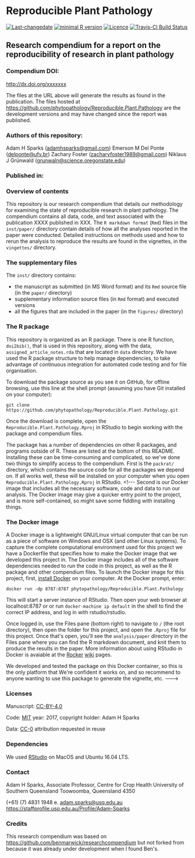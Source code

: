 Reproducible Plant Pathology
================

[![Last-changedate](https://img.shields.io/badge/last%20change-2017--06--21-brightgreen.svg)](https://github.com/phytopathology/Reproducible.Plant.Pathology/commits/master) [![minimal R version](https://img.shields.io/badge/R%3E%3D-3.4.0-brightgreen.svg)](https://cran.r-project.org/) [![Licence](https://img.shields.io/github/license/mashape/apistatus.svg)](http://choosealicense.com/licenses/mit/) [![Travis-CI Build Status](https://travis-ci.org/phytopathology/Reproducible.Plant.Pathology.svg?branch=master)](https://travis-ci.org/phytopathology/Reproducible.Plant.Pathology)

Research compendium for a report on the reproducibility of research in plant pathology
--------------------------------------------------------------------------------------

### Compendium DOI:

<http://dx.doi.org/xxxxxxx>

The files at the URL above will generate the results as found in the publication. The files hosted at <https://github.com/phytopathology/Reproducible.Plant.Pathology> are the development versions and may have changed since the report was published.

### Authors of this repository:

Adam H Sparks (<adamhsparks@gmail.com>)
Emerson M Del Ponte (<delponte@ufv.br>)
Zachary Foster (<zacharyfoster1989@gmail.com>)
Niklaus J Grünwald (<grunwaln@science.oregonstate.edu>)

### Published in:

### Overview of contents

This repository is our research compendium that details our methodology for examining the state of reproducible research in plant pathology. The compendium contains all data, code, and text associated with the publication XXXX published in XXX. The `R markdown format` (`Rmd`) files in the `inst/paper/` directory contain details of how all the analyses reported in the paper were conducted. Detailed instructions on methods used and how to rerun the analysis to reproduce the results are found in the vignettes, in the `vingettes/` directory.

### The supplementary files

The `inst/` directory contains:

-   the manuscript as submitted (in MS Word format) and its `Rmd` source file (in the `paper/` directory)
-   supplementary information source files (in `Rmd` format) and executed versions
-   all the figures that are included in the paper (in the `figures/` directory)

### The R package

This repository is organized as an R package. There is one R function, `doi2bib()`, that is used in this repository, along with the data, `assigned_article_notes.rda` that are located in `data` directory. We have used the R package structure to help manage dependencies, to take advantage of continuous integration for automated code testing and for file organisation.

To download the package source as you see it on GitHub, for offline browsing, use this line at the shell prompt (assuming you have Git installed on your computer):

    git clone https://github.com/phytopathology/Reproducible.Plant.Pathology.git

Once the download is complete, open the `Reproducible.Plant.Pathology.Rproj` in RStudio to begin working with the package and compendium files.

The package has a number of dependencies on other R packages, and programs outside of R. These are listed at the bottom of this README. Installing these can be time-consuming and complicated, so we've done two things to simplify access to the compendium. First is the `packrat/` directory, which contains the source code for all the packages we depend on. If all works well, these will be installed on your computer when you open `Reproducible.Plant.Pathology.Rproj` in RStudio. <!--- Second is our Docker image that includes all the necessary software, code and data to run our analysis. The Docker image may give a quicker entry point to the project, and is more self-contained, so might save some fiddling with installing things.   


### The Docker image 

A Docker image is a lightweight GNU/Linux virtual computer that can be run as a piece of software on Windows and OSX (and other Linux systems). To capture the complete computational environment used for this project we have a Dockerfile that specifies how to make the Docker image that we developed this project in. The Docker image includes all of the software dependencies needed to run the code in this project, as well as the R package and other compendium files. To launch the Docker image for this project, first, [install Docker](https://docs.docker.com/installation/) on your computer. At the Docker prompt, enter:

    docker run -dp 8787:8787 phytopathology/Reproducible.Plant.Pathology

This will start a server instance of RStudio. Then open your web browser at localhost:8787 or or run `docker-machine ip default` in the shell to find the correct IP address, and log in with rstudio/rstudio.

Once logged in, use the Files pane (bottom right) to navigate to `/` (the root directory), then open the folder for this project, and open the `.Rproj` file for this project. Once that's open, you'll see the `analysis/paper` directory in the Files pane where you can find the R markdown document, and knit them to produce the results in the paper. More information about using RStudio in Docker is avaiable at the [Rocker](https://github.com/rocker-org) [wiki](https://github.com/rocker-org/rocker/wiki/Using-the-RStudio-image) pages.
 
We developed and tested the package on this Docker container, so this is the only platform that We're confident it works on, and so recommend to anyone wanting to use this package to generate the vignette, etc. 
--->

### Licenses

Manuscript: [CC-BY-4.0](http://creativecommons.org/licenses/by/4.0/)

Code: [MIT](http://opensource.org/licenses/MIT) year: 2017, copyright holder: Adam H Sparks

Data: [CC-0](http://creativecommons.org/publicdomain/zero/1.0/) attribution requested in reuse

### Dependencies

We used [RStudio](http://www.rstudio.com/products/rstudio/) on MacOS and Ubuntu 16.04 LTS.

### Contact

Adam H Sparks, Associate Professor, Centre for Crop Health University of Southern Queensland Toowoomba, Queensland 4350

(+61) (7) 4831 1948 e. <adam.sparks@usq.edu.au> <https://staffprofile.usq.edu.au/Profile/Adam-Sparks>

### Credits

This research compendium was based on <https://github.com/benmarwick/researchcompendium> but not forked from because it was already under development when I found Ben's.
